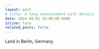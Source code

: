 ```yaml
---
layout: post
# title: A long announcement with details
date: 2024-08-01 10:00:00-0400
inline: ture
related_posts: false
---
```

Land in Berlin, Germany.
